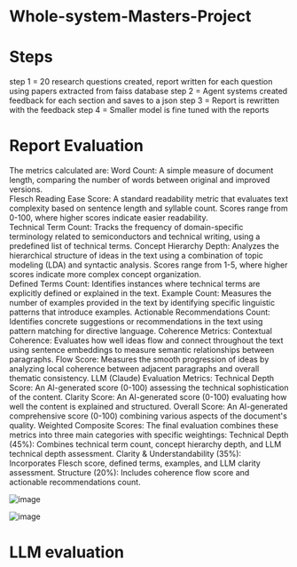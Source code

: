 # Whole-system-Masters-Project


# Steps

step 1 = 20 research questions created, report written for each question using papers extracted from faiss database
step 2 = Agent systems created feedback for each section and saves to a json 
step 3 = Report is rewritten with the feedback
step 4 = Smaller model is fine tuned with the reports

# Report Evaluation

The metrics calculated are: 
Word Count: A simple measure of document length, comparing the number of words between original and improved versions.  
Flesch Reading Ease Score: A standard readability metric that evaluates text complexity based on sentence length and syllable count. Scores range from 0-100, where higher scores indicate easier readability.  
Technical Term Count: Tracks the frequency of domain-specific terminology related to semiconductors and technical writing, using a predefined list of technical terms.
Concept Hierarchy Depth: Analyzes the hierarchical structure of ideas in the text using a combination of topic modeling (LDA) and syntactic analysis. Scores range from 1-5, where higher scores indicate more complex concept organization.  
Defined Terms Count: Identifies instances where technical terms are explicitly defined or explained in the text.
Example Count: Measures the number of examples provided in the text by identifying specific linguistic patterns that introduce examples.
Actionable Recommendations Count: Identifies concrete suggestions or recommendations in the text using pattern matching for directive language.
Coherence Metrics:
Contextual Coherence: Evaluates how well ideas flow and connect throughout the text using sentence embeddings to measure semantic relationships between paragraphs.
Flow Score: Measures the smooth progression of ideas by analyzing local coherence between adjacent paragraphs and overall thematic consistency.
LLM (Claude) Evaluation Metrics:
Technical Depth Score: An AI-generated score (0-100) assessing the technical sophistication of the content.
Clarity Score: An AI-generated score (0-100) evaluating how well the content is explained and structured.
Overall Score: An AI-generated comprehensive score (0-100) combining various aspects of the document's quality.
Weighted Composite Scores:
The final evaluation combines these metrics into three main categories with specific weightings:
Technical Depth (45%): Combines technical term count, concept hierarchy depth, and LLM technical depth assessment.
Clarity & Understandability (35%): Incorporates Flesch score, defined terms, examples, and LLM clarity assessment.
Structure (20%): Includes coherence flow score and actionable recommendations count.

![image](https://github.com/user-attachments/assets/b1ad2aa7-c1cc-4a69-829b-4ccde9c74a92)


![image](https://github.com/user-attachments/assets/ff800367-c48c-41e6-9cbf-692e40ae1ecf)


# LLM evaluation




